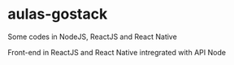 # aulas-gostack

Some codes in NodeJS, ReactJS and React Native

Front-end in ReactJS and React Native intregrated with API Node
